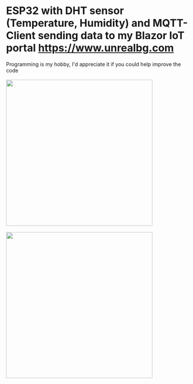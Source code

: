 # ESP32 with DHT sensor (Temperature, Humidity) and MQTT-Client sending data to my Blazor IoT portal https://www.unrealbg.com
Programming is my hobby, I'd appreciate it if you could help improve the code
<br/>
<br/>
<img src="https://user-images.githubusercontent.com/3398536/201362770-067d8fe3-254e-48e2-8cec-10766898c3e6.png" width="400">
<br/>
<br/>
<img src="https://user-images.githubusercontent.com/3398536/200621001-ac09d95d-9f0f-4ef7-bf87-8b352f5f1a17.jpg" width="400">
<br/>


